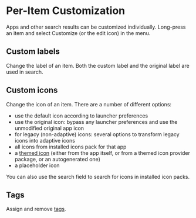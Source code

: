 # Per-Item Customization

Apps and other search results can be customized individually. Long-press an item and select Customize (or the <span class="material-symbols-rounded">edit</span> icon) in the menu.

## Custom labels

Change the label of an item. Both the custom label and the original label are used in search.

## Custom icons

Change the icon of an item. There are a number of different options:

- use the default icon according to launcher preferences
- use the original icon: bypass any launcher preferences and use the unmodified original app icon
- for legacy (non-adaptive) icons: several options to transform legacy icons into adaptive icons
- all icons from installed icons pack for that app
- a [themed icon](themed-icons) (either from the app itself, or from a themed icon provider package, or an autogenerated one)
- a placeholder icon

You can also use the search field to search for icons in installed icon packs.

## Tags

Assign and remove [tags](../concepts/tags).
